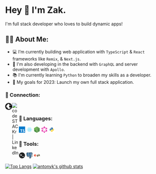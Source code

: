 # Hey 👋 I'm Zak.

I'm full stack developer who loves to build dynamic apps! 

## 👨‍💻 About Me:

- 💻 I’m currently building web application with `TypeScript` & `React` frameworks like `Remix`, & `Next.js`.
- 🔨 I'm also developing in the backend with `GraphQL` and server development with `Apollo`.
- 📚 I'm currently learning `Python` to broaden my skills as a developer.
- 🏁 My goals for 2023: Launch my own full stack application.

### 📱 Connection:

[<img align="left" alt="E-Mail" width="22px" src="https://raw.githubusercontent.com/iconic/open-iconic/master/svg/globe.svg" />][email]
[<img align="left" alt="codeSTACKr | LinkedIn" width="22px" src="https://cdn.jsdelivr.net/npm/simple-icons@v3/icons/linkedin.svg" />][linkedin]

<br />

### 🧠 Languages:
<code><img height="20" src="https://raw.githubusercontent.com/github/explore/80688e429a7d4ef2fca1e82350fe8e3517d3494d/topics/typescript/typescript.png"></code>
<code><img height="20" src="https://raw.githubusercontent.com/github/explore/80688e429a7d4ef2fca1e82350fe8e3517d3494d/topics/react/react.png"></code>
<code><img height="20" src="https://raw.githubusercontent.com/github/explore/80688e429a7d4ef2fca1e82350fe8e3517d3494d/topics/nodejs/nodejs.png"></code>
<code><img height="20" src="https://raw.githubusercontent.com/github/explore/80688e429a7d4ef2fca1e82350fe8e3517d3494d/topics/graphql/graphql.png"></code>
<code><img height="20" src="https://raw.githubusercontent.com/github/explore/80688e429a7d4ef2fca1e82350fe8e3517d3494d/topics/python/python.png"></code>

### 🧰 Tools:

<code><img height="20" src="https://raw.githubusercontent.com/github/explore/80688e429a7d4ef2fca1e82350fe8e3517d3494d/topics/terminal/terminal.png"></code>
<code><img height="20" src="https://raw.githubusercontent.com/github/explore/80688e429a7d4ef2fca1e82350fe8e3517d3494d/topics/postgresql/postgresql.png"></code>
<code><img height="20" src="https://raw.githubusercontent.com/github/explore/80688e429a7d4ef2fca1e82350fe8e3517d3494d/topics/git/git.png"></code>


<!-- Add shields to your GitHub [here](https://shields.io/) -->

[![Top Langs](https://github-readme-stats.vercel.app/api/top-langs/?username=zakmayfield&theme=vision-friendly-dark&hide=tsql,html)](https://github.com/zakmayfield/github-readme-stats)
[![antonyk's github stats](https://github-readme-stats.vercel.app/api?username=zakmayfield&show_icons=true&theme=vision-friendly-dark)](https://github.com/zakmayfield/github-readme-stats)

<!--Add stats to your GitHub [here](https://github.com/anuraghazra/github-readme-stats) -->

<br />

[email]: mailto:zakmayfield@gmail.com
[linkedin]: https://www.linkedin.com/in/zacharymayfield/
